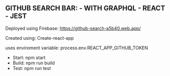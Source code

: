## GITHUB SEARCH BAR: - WITH GRAPHQL - REACT - JEST


Deployed using Firebase: https://github-search-a5b40.web.app/

Created using: Create-react-app

uses enviroment variable: process.env.REACT_APP_GITHUB_TOKEN

- Start: npm start
- Build: npm run build
- Test: npm run test
